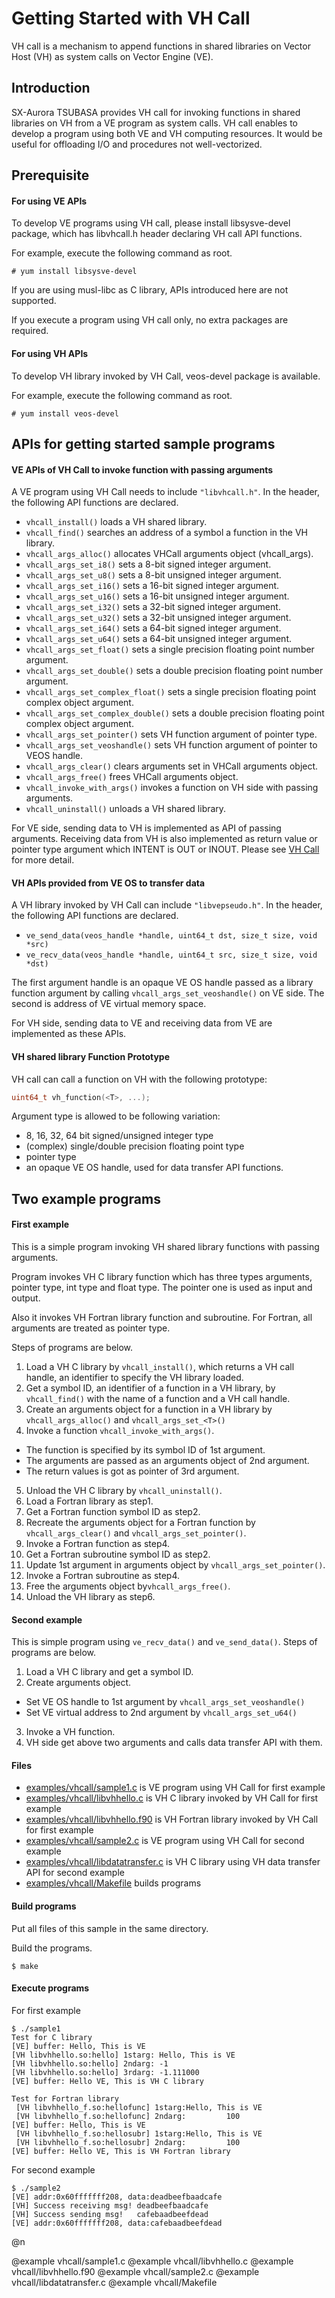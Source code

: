 # Getting Started with VH Call
VH call is a mechanism to append functions in shared libraries on Vector Host
(VH) as system calls on Vector Engine (VE).

## Introduction
SX-Aurora TSUBASA provides VH call for invoking functions in shared libraries
on VH from a VE program as system calls.
VH call enables to develop a program using both VE and VH computing resources.
It would be useful for offloading I/O and procedures not well-vectorized.

## Prerequisite

#### For using VE APIs
To develop VE programs using VH call, please install libsysve-devel package,
which has libvhcall.h header declaring VH call API functions.

For example, execute the following command as root.
~~~
# yum install libsysve-devel
~~~

If you are using musl-libc as C library, APIs introduced here are not supported.

If you execute a program using VH call only, no extra packages are required.

#### For using VH APIs
To develop VH library invoked by VH Call, veos-devel package is available.

For example, execute the following command as root.
~~~
# yum install veos-devel
~~~

## APIs for getting started sample programs

#### VE APIs of VH Call to invoke function with passing arguments
A VE program using VH Call needs to include `"libvhcall.h"`.
In the header, the following API functions are declared.

- `vhcall_install()` loads a VH shared library.
- `vhcall_find()` searches an address of a symbol a function in the VH library.
- `vhcall_args_alloc()` allocates VHCall arguments object (vhcall_args).
- `vhcall_args_set_i8()` sets a 8-bit signed integer argument.
- `vhcall_args_set_u8()` sets a 8-bit unsigned integer argument.
- `vhcall_args_set_i16()` sets a 16-bit signed integer argument.
- `vhcall_args_set_u16()` sets a 16-bit unsigned integer argument.
- `vhcall_args_set_i32()` sets a 32-bit signed integer argument.
- `vhcall_args_set_u32()` sets a 32-bit unsigned integer argument.
- `vhcall_args_set_i64()` sets a 64-bit signed integer argument.
- `vhcall_args_set_u64()` sets a 64-bit unsigned integer argument.
- `vhcall_args_set_float()` sets a single precision floating point
                            number argument.
- `vhcall_args_set_double()` sets a double precision floating point
                             number argument.
- `vhcall_args_set_complex_float()` sets a single precision floating point
                                    complex object argument.
- `vhcall_args_set_complex_double()` sets a double precision floating point
                                     complex object argument.
- `vhcall_args_set_pointer()` sets VH function argument of pointer type.
- `vhcall_args_set_veoshandle()` sets VH function argument of pointer to
                                 VEOS handle.
- `vhcall_args_clear()` clears arguments set in VHCall arguments object.
- `vhcall_args_free()` frees VHCall arguments object.
- `vhcall_invoke_with_args()` invokes a function on VH side with passing arguments.
- `vhcall_uninstall()` unloads a VH shared library.

For VE side, sending data to VH is implemented as API of passing arguments. Receiving data from VH is also implemented as return value or pointer type argument which INTENT is OUT or INOUT. Please see [VH Call](group__vhcall.html#details) for more detail.

#### VH APIs provided from VE OS to transfer data
A VH library invoked by VH Call can include `"libvepseudo.h"`.
In the header, the following API functions are declared.

- `ve_send_data(veos_handle *handle, uint64_t dst, size_t size, void *src)`
- `ve_recv_data(veos_handle *handle, uint64_t src, size_t size, void *dst)`

The first argument handle is an opaque VE OS handle passed as a library function argument by calling `vhcall_args_set_veoshandle()` on VE side. The second is address of VE virtual memory space.

For VH side, sending data to VE and receiving data from VE are implemented as these APIs.

#### VH shared library Function Prototype
VH call can call a function on VH with the following prototype:
~~~c
uint64_t vh_function(<T>, ...);
~~~
Argument type <T> is allowed to be following variation:
 - 8, 16, 32, 64 bit signed/unsigned integer type
 - (complex) single/double precision floating point type
 - pointer type
 - an opaque VE OS handle, used for data transfer API functions.


## Two example programs

#### First example

This is a simple program invoking VH shared library functions with passing arguments.

Program invokes VH C library function which has three types arguments, pointer type, int type and float type. The pointer one is used as input and output.

Also it invokes VH Fortran library function and subroutine. For Fortran, all arguments are treated as pointer type.

Steps of programs are below.
1. Load a VH C library by `vhcall_install()`, which returns a VH call handle,
 an identifier to specify the VH library loaded.
2. Get a symbol ID, an identifier of a function in a VH library,
 by `vhcall_find()` with the name of a function and a VH call handle.
3. Create an arguments object for a function in a VH library
 by `vhcall_args_alloc()` and `vhcall_args_set_<T>()`
4. Invoke a function `vhcall_invoke_with_args()`.
  - The function is specified by its symbol ID of 1st argument.
  - The arguments are passed as an arguments object of 2nd argument.
  - The return values is got as pointer of 3rd argument.
5. Unload the VH C library by `vhcall_uninstall()`.
6. Load a Fortran library as step1.
7. Get a Fortran function symbol ID as step2.
8. Recreate the arguments object for a Fortran function
 by `vhcall_args_clear()` and `vhcall_args_set_pointer()`.
9. Invoke a Fortran function as step4.
10. Get a Fortran subroutine symbol ID as step2.
11. Update 1st argument in arguments object by `vhcall_args_set_pointer()`.
12. Invoke a Fortran subroutine as step4.
13. Free the arguments object by`vhcall_args_free()`.
14. Unload the VH library as step6.


#### Second example
This is simple program using `ve_recv_data()` and `ve_send_data()`.
Steps of programs are below.

1. Load a VH C library and get a symbol ID.
2. Create arguments object.
  - Set VE OS handle to 1st argument by `vhcall_args_set_veoshandle()`
  - Set VE virtual address to 2nd argument by `vhcall_args_set_u64()`
3. Invoke a VH function.
4. VH side get above two arguments and calls data transfer API with them.

#### Files

 - [examples/vhcall/sample1.c](vhcall_2sample1_8c-example.html) is VE program using VH Call for first example
 - [examples/vhcall/libvhhello.c](vhcall_2libvhhello_8c-example.html) is VH C library invoked by VH Call for first example
 - [examples/vhcall/libvhhello.f90](vhcall_2libvhhello_8f90-example.html) is VH Fortran library invoked by VH Call for first example
 - [examples/vhcall/sample2.c](vhcall_2sample2_8c-example.html) is VE program using VH Call for second example
 - [examples/vhcall/libdatatransfer.c](vhcall_2libdatatransfer_8c-example.html) is VH C library using VH data transfer API for second example
 - [examples/vhcall/Makefile](vhcall_2Makefile-example.html) builds programs

#### Build programs

Put all files of this sample in the same directory.

Build the programs.
~~~
$ make
~~~

#### Execute programs

For first example

~~~
$ ./sample1
Test for C library
[VE] buffer: Hello, This is VE
[VH libvhhello.so:hello] 1starg: Hello, This is VE
[VH libvhhello.so:hello] 2ndarg: -1
[VH libvhhello.so:hello] 3rdarg: -1.111000
[VE] buffer: Hello VE, This is VH C library

Test for Fortran library
 [VH libvhhello_f.so:hellofunc] 1starg:Hello, This is VE
 [VH libvhhello_f.so:hellofunc] 2ndarg:         100
[VE] buffer: Hello, This is VE
 [VH libvhhello_f.so:hellosubr] 1starg:Hello, This is VE
 [VH libvhhello_f.so:hellosubr] 2ndarg:         100
[VE] buffer: Hello VE, This is VH Fortran library
~~~

For second example

~~~
$ ./sample2
[VE] addr:0x60fffffff208, data:deadbeefbaadcafe
[VH] Success receiving msg! deadbeefbaadcafe
[VH] Success sending msg!   cafebaadbeefdead
[VE] addr:0x60fffffff208, data:cafebaadbeefdead
~~~
@n

@example vhcall/sample1.c
@example vhcall/libvhhello.c
@example vhcall/libvhhello.f90
@example vhcall/sample2.c
@example vhcall/libdatatransfer.c
@example vhcall/Makefile

